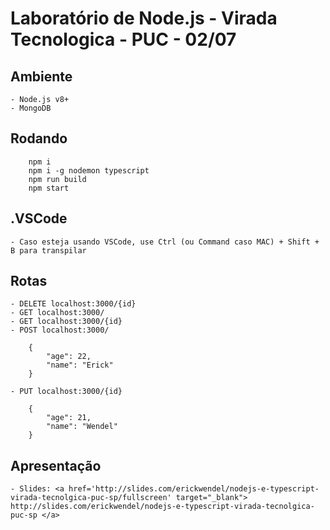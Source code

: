 # Laboratório de Node.js - Virada Tecnologica - PUC - 02/07

## Ambiente
    - Node.js v8+
    - MongoDB

## Rodando
```
    npm i
    npm i -g nodemon typescript
    npm run build
    npm start

```
## .VSCode
    - Caso esteja usando VSCode, use Ctrl (ou Command caso MAC) + Shift + B para transpilar

## Rotas

    - DELETE localhost:3000/{id}
    - GET localhost:3000/
    - GET localhost:3000/{id}
    - POST localhost:3000/
  
        {
            "age": 22,
            "name": "Erick"
        }
  
    - PUT localhost:3000/{id}
  
        {
            "age": 21,
            "name": "Wendel"
        }
  

## Apresentação
    - Slides: <a href='http://slides.com/erickwendel/nodejs-e-typescript-virada-tecnolgica-puc-sp/fullscreen' target="_blank"> http://slides.com/erickwendel/nodejs-e-typescript-virada-tecnolgica-puc-sp </a>
